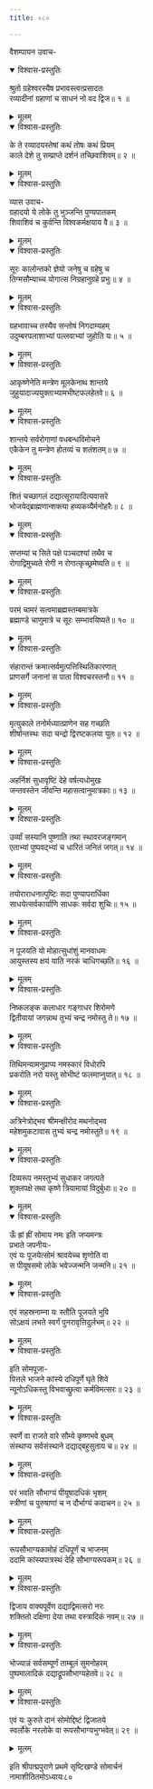 ```yaml
---
title: ०८०

---
```

वैशम्पायन उवाच-  

<details open><summary>विश्वास-प्रस्तुतिः</summary>

श्रुतो ग्रहेश्वरस्यैष प्रभावस्त्वत्प्रसादतः  
रव्यादीनां ग्रहाणां च साधनं नो वद द्विज॥ १ ॥
</details>

<details><summary>मूलम्</summary>

श्रुतो ग्रहेश्वरस्यैष प्रभावस्त्वत्प्रसादतः  
रव्यादीनां ग्रहाणां च साधनं नो वद द्विज॥ १ ॥
</details>



<details open><summary>विश्वास-प्रस्तुतिः</summary>

के ते रव्यादयस्तेषां कथं तोषः कथं प्रियम्  
काले देशे तु सम्प्राप्ते दर्शनं तच्छिवाशिवम्॥ २ ॥
</details>

<details><summary>मूलम्</summary>

के ते रव्यादयस्तेषां कथं तोषः कथं प्रियम्  
काले देशे तु सम्प्राप्ते दर्शनं तच्छिवाशिवम्॥ २ ॥
</details>



<details open><summary>विश्वास-प्रस्तुतिः</summary>

व्यास उवाच-  
ग्रहादयो ये लोके तु भुञ्जन्ति पुण्यपातकम्  
शिवाशिवं च कुर्वन्ति विश्वकर्मक्षयाय वै॥ ३ ॥
</details>

<details><summary>मूलम्</summary>

व्यास उवाच-  
ग्रहादयो ये लोके तु भुञ्जन्ति पुण्यपातकम्  
शिवाशिवं च कुर्वन्ति विश्वकर्मक्षयाय वै॥ ३ ॥
</details>



<details open><summary>विश्वास-प्रस्तुतिः</summary>

सूरः कालोन्तको ज्ञेयो जनेषु च ग्रहेषु च  
तिग्मसौम्याच्च योगात्स निग्रहानुग्रहे प्रभुः॥ ४ ॥
</details>

<details><summary>मूलम्</summary>

सूरः कालोन्तको ज्ञेयो जनेषु च ग्रहेषु च  
तिग्मसौम्याच्च योगात्स निग्रहानुग्रहे प्रभुः॥ ४ ॥
</details>



<details open><summary>विश्वास-प्रस्तुतिः</summary>

ग्रहभावाच्च तस्यैव सन्तोषं निगदाम्यहम्  
उदुम्बरपलाशाभ्यां पल्लवाभ्यां जुहोति यः॥ ५ ॥
</details>

<details><summary>मूलम्</summary>

ग्रहभावाच्च तस्यैव सन्तोषं निगदाम्यहम्  
उदुम्बरपलाशाभ्यां पल्लवाभ्यां जुहोति यः॥ ५ ॥
</details>



<details open><summary>विश्वास-प्रस्तुतिः</summary>

आकृष्णेनेति मन्त्रेण मूलकेनाथ शान्तये  
जुहुयादाज्ययुक्ताभ्यामभीष्टफलहेतवे॥ ६ ॥
</details>

<details><summary>मूलम्</summary>

आकृष्णेनेति मन्त्रेण मूलकेनाथ शान्तये  
जुहुयादाज्ययुक्ताभ्यामभीष्टफलहेतवे॥ ६ ॥
</details>



<details open><summary>विश्वास-प्रस्तुतिः</summary>

शान्तये सर्वरोगाणां वधबन्धविमोचने  
एकैकेन तु मन्त्रेण होतव्यं च शतंशतम्॥ ७ ॥
</details>

<details><summary>मूलम्</summary>

शान्तये सर्वरोगाणां वधबन्धविमोचने  
एकैकेन तु मन्त्रेण होतव्यं च शतंशतम्॥ ७ ॥
</details>



<details open><summary>विश्वास-प्रस्तुतिः</summary>

शितं चच्छागलं दद्यात्सूरायादित्यवासरे  
भोजयेद्ब्राह्मणान्शक्त्या हव्यकव्यैर्मनोहरैः॥ ८ ॥
</details>

<details><summary>मूलम्</summary>

शितं चच्छागलं दद्यात्सूरायादित्यवासरे  
भोजयेद्ब्राह्मणान्शक्त्या हव्यकव्यैर्मनोहरैः॥ ८ ॥
</details>



<details open><summary>विश्वास-प्रस्तुतिः</summary>

सप्तम्यां च सिते पक्षे पञ्चदश्यां तथैव च  
रोगाद्विमुच्यते रोगी न रोगात्कृच्छ्रमेष्यति॥ ९ ॥
</details>

<details><summary>मूलम्</summary>

सप्तम्यां च सिते पक्षे पञ्चदश्यां तथैव च  
रोगाद्विमुच्यते रोगी न रोगात्कृच्छ्रमेष्यति॥ ९ ॥
</details>



<details open><summary>विश्वास-प्रस्तुतिः</summary>

परमं चामरं सत्वमाब्रह्मस्तम्बमात्रके  
ब्रह्माण्डे चाणुमात्रे च सूरः सम्भावयिष्यते॥ १० ॥
</details>

<details><summary>मूलम्</summary>

परमं चामरं सत्वमाब्रह्मस्तम्बमात्रके  
ब्रह्माण्डे चाणुमात्रे च सूरः सम्भावयिष्यते॥ १० ॥
</details>



<details open><summary>विश्वास-प्रस्तुतिः</summary>

संहारान्तं क्रमात्सर्वमुत्पत्तिस्थितिकारणात्  
प्राणसर्गे जनानां स पाता विश्वचरस्तनौ॥ ११ ॥
</details>

<details><summary>मूलम्</summary>

संहारान्तं क्रमात्सर्वमुत्पत्तिस्थितिकारणात्  
प्राणसर्गे जनानां स पाता विश्वचरस्तनौ॥ ११ ॥
</details>



<details open><summary>विश्वास-प्रस्तुतिः</summary>

मृत्युकाले तनोर्मध्यात्प्राणेन सह गच्छति  
शीर्षान्तस्थः सदा चन्द्रो द्विरष्टकलया युतः॥ १२ ॥
</details>

<details><summary>मूलम्</summary>

मृत्युकाले तनोर्मध्यात्प्राणेन सह गच्छति  
शीर्षान्तस्थः सदा चन्द्रो द्विरष्टकलया युतः॥ १२ ॥
</details>



<details open><summary>विश्वास-प्रस्तुतिः</summary>

अहर्निशं सुधावृष्टिं देहे वर्षत्यधोमुखः  
जन्तवस्तेन जीवन्ति महासत्वानुमात्रकाः॥ १३ ॥
</details>

<details><summary>मूलम्</summary>

अहर्निशं सुधावृष्टिं देहे वर्षत्यधोमुखः  
जन्तवस्तेन जीवन्ति महासत्वानुमात्रकाः॥ १३ ॥
</details>



<details open><summary>विश्वास-प्रस्तुतिः</summary>

उर्व्यां सस्यानि पुष्णाति तथा स्थावरजङ्गमान्  
एताभ्यां पुष्पवद्भ्यां च धारितं जनितं जगत्॥ १४ ॥
</details>

<details><summary>मूलम्</summary>

उर्व्यां सस्यानि पुष्णाति तथा स्थावरजङ्गमान्  
एताभ्यां पुष्पवद्भ्यां च धारितं जनितं जगत्॥ १४ ॥
</details>



<details open><summary>विश्वास-प्रस्तुतिः</summary>

तयोराराधनात्पुष्टिः सदा पुण्यापरार्धिका  
साधयेत्सर्वकार्याणि साधकः सर्वदा शुचिः॥ १५ ॥
</details>

<details><summary>मूलम्</summary>

तयोराराधनात्पुष्टिः सदा पुण्यापरार्धिका  
साधयेत्सर्वकार्याणि साधकः सर्वदा शुचिः॥ १५ ॥
</details>



<details open><summary>विश्वास-प्रस्तुतिः</summary>

न पूजयति यो मोहात्सुधांशुं मानवाधमः  
आयुस्तस्य क्षयं याति नरकं चाधिगच्छति॥ १६ ॥
</details>

<details><summary>मूलम्</summary>

न पूजयति यो मोहात्सुधांशुं मानवाधमः  
आयुस्तस्य क्षयं याति नरकं चाधिगच्छति॥ १६ ॥
</details>



<details open><summary>विश्वास-प्रस्तुतिः</summary>

निष्कलङ्क कलाधार गङ्गाधर शिरोमणे  
द्वितीयायां जगन्नाथ तुभ्यं चन्द्र नमोस्तु ते॥ १७ ॥
</details>

<details><summary>मूलम्</summary>

निष्कलङ्क कलाधार गङ्गाधर शिरोमणे  
द्वितीयायां जगन्नाथ तुभ्यं चन्द्र नमोस्तु ते॥ १७ ॥
</details>



<details open><summary>विश्वास-प्रस्तुतिः</summary>

तिथिमन्यामनुप्राप्य नमस्कारं विधोरपि  
प्रकरोति नरो यस्तु सोभीष्टं फलमाप्नुयात्॥ १८ ॥
</details>

<details><summary>मूलम्</summary>

तिथिमन्यामनुप्राप्य नमस्कारं विधोरपि  
प्रकरोति नरो यस्तु सोभीष्टं फलमाप्नुयात्॥ १८ ॥
</details>



<details open><summary>विश्वास-प्रस्तुतिः</summary>

अत्रिनेत्रोद्भव श्रीमन्क्षीरोद मथनोद्भव  
महेशमुकटावास तुभ्यं चन्द्र नमोस्तुते॥ १९ ॥
</details>

<details><summary>मूलम्</summary>

अत्रिनेत्रोद्भव श्रीमन्क्षीरोद मथनोद्भव  
महेशमुकटावास तुभ्यं चन्द्र नमोस्तुते॥ १९ ॥
</details>



<details open><summary>विश्वास-प्रस्तुतिः</summary>

दिव्यरूप नमस्तुभ्यं सुधाकर जगत्पते  
शुक्लपक्षे तथा कृष्णे त्रियामायां विदुर्बुधाः॥ २० ॥
</details>

<details><summary>मूलम्</summary>

दिव्यरूप नमस्तुभ्यं सुधाकर जगत्पते  
शुक्लपक्षे तथा कृष्णे त्रियामायां विदुर्बुधाः॥ २० ॥
</details>



<details open><summary>विश्वास-प्रस्तुतिः</summary>

ऊँ ह्रां ह्रीं सोमाय नमः इति जप्यमन्त्रः  
प्रभाते जपनीयः-  
एवं यः पूजयेत्सोमं श्रावयेच्च शृणोति वा  
स पीयूषसमो लोके भवेज्जन्मनि जन्मनि॥ २१ ॥
</details>

<details><summary>मूलम्</summary>

ऊँ ह्रां ह्रीं सोमाय नमः इति जप्यमन्त्रः  
प्रभाते जपनीयः-  
एवं यः पूजयेत्सोमं श्रावयेच्च शृणोति वा  
स पीयूषसमो लोके भवेज्जन्मनि जन्मनि॥ २१ ॥
</details>



<details open><summary>विश्वास-प्रस्तुतिः</summary>

एवं सहस्रनाम्ना यः स्तौति पूजयते भुवि  
सोऽक्षयं लभते स्वर्गं पुनरावृत्तिदुर्लभम्॥ २२ ॥
</details>

<details><summary>मूलम्</summary>

एवं सहस्रनाम्ना यः स्तौति पूजयते भुवि  
सोऽक्षयं लभते स्वर्गं पुनरावृत्तिदुर्लभम्॥ २२ ॥
</details>



<details open><summary>विश्वास-प्रस्तुतिः</summary>

इति सोमपूजा-  
पित्तले भाजने कांस्ये दधिपूर्णे घृते शिवे  
न्यूनोऽधिकस्तु विभवाच्छ्रुत्वा कर्मविमत्सरः॥ २३ ॥
</details>

<details><summary>मूलम्</summary>

इति सोमपूजा-  
पित्तले भाजने कांस्ये दधिपूर्णे घृते शिवे  
न्यूनोऽधिकस्तु विभवाच्छ्रुत्वा कर्मविमत्सरः॥ २३ ॥
</details>



<details open><summary>विश्वास-प्रस्तुतिः</summary>

स्वर्णे वा राजते वारे सौम्ये कृष्णभवे बुधम्  
संस्थाप्य सर्वसंस्थाने दद्याद्बहुसुताय च॥ २४ ॥
</details>

<details><summary>मूलम्</summary>

स्वर्णे वा राजते वारे सौम्ये कृष्णभवे बुधम्  
संस्थाप्य सर्वसंस्थाने दद्याद्बहुसुताय च॥ २४ ॥
</details>



<details open><summary>विश्वास-प्रस्तुतिः</summary>

परं भवति सौभाग्यं पीयूषादधिकं भृशम्  
स्त्रीणां च पुरुषाणां च न दौर्भाग्यं कदाचन॥ २५ ॥
</details>

<details><summary>मूलम्</summary>

परं भवति सौभाग्यं पीयूषादधिकं भृशम्  
स्त्रीणां च पुरुषाणां च न दौर्भाग्यं कदाचन॥ २५ ॥
</details>



<details open><summary>विश्वास-प्रस्तुतिः</summary>

रूपसौभाग्यकामोहं दधिपूर्णं च भाजनम्  
ददामि कांस्यपात्रस्थं देहि सौभाग्यरूपकम्॥ २६ ॥
</details>

<details><summary>मूलम्</summary>

रूपसौभाग्यकामोहं दधिपूर्णं च भाजनम्  
ददामि कांस्यपात्रस्थं देहि सौभाग्यरूपकम्॥ २६ ॥
</details>



<details open><summary>विश्वास-प्रस्तुतिः</summary>

द्विजाय वाक्यपूर्वेण दद्याद्विमत्सरो नरः  
शक्तितो दक्षिणा देया तथा वस्त्रादिकं नवम्॥ २७ ॥
</details>

<details><summary>मूलम्</summary>

द्विजाय वाक्यपूर्वेण दद्याद्विमत्सरो नरः  
शक्तितो दक्षिणा देया तथा वस्त्रादिकं नवम्॥ २७ ॥
</details>



<details open><summary>विश्वास-प्रस्तुतिः</summary>

भोज्यान्नं सर्वसम्पूर्णं ताम्बूलं सुमनोहरम्  
पुष्पमालादिकं दद्याद्रूपसौभाग्यहेतवे॥ २८ ॥
</details>

<details><summary>मूलम्</summary>

भोज्यान्नं सर्वसम्पूर्णं ताम्बूलं सुमनोहरम्  
पुष्पमालादिकं दद्याद्रूपसौभाग्यहेतवे॥ २८ ॥
</details>



<details open><summary>विश्वास-प्रस्तुतिः</summary>

एवं यः कुरुते दानं सोमोद्दिष्टं द्विजातये  
स्वर्लोके नरलोके वा रूपसौभाग्यभुग्भवेत्॥ २९ ॥
</details>

<details><summary>मूलम्</summary>

एवं यः कुरुते दानं सोमोद्दिष्टं द्विजातये  
स्वर्लोके नरलोके वा रूपसौभाग्यभुग्भवेत्॥ २९ ॥
</details>


इति श्रीपाद्मपुराणे प्रथमे सृष्टिखण्डे सोमार्चनं  
नामाशीतितमोऽध्यायः८०